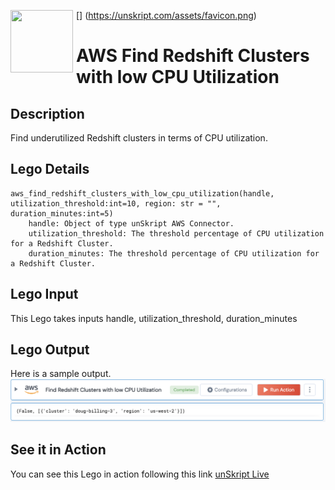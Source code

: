 [<img align="left" src="https://unskript.com/assets/favicon.png" width="100" height="100" style="padding-right: 5px">]
(https://unskript.com/assets/favicon.png)
<h1>AWS Find Redshift Clusters with low CPU Utilization</h1>

## Description
Find underutilized Redshift clusters in terms of CPU utilization.

## Lego Details
	aws_find_redshift_clusters_with_low_cpu_utilization(handle, utilization_threshold:int=10, region: str = "", duration_minutes:int=5)
		handle: Object of type unSkript AWS Connector.
		utilization_threshold: The threshold percentage of CPU utilization for a Redshift Cluster.
		duration_minutes: The threshold percentage of CPU utilization for a Redshift Cluster.

## Lego Input
This Lego takes inputs handle, utilization_threshold, duration_minutes

## Lego Output
Here is a sample output.
<img src="./1.png">

## See it in Action

You can see this Lego in action following this link [unSkript Live](https://us.app.unskript.io)